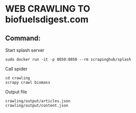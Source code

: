 # WEB CRAWLING TO  biofuelsdigest.com


## Command:
Start splash server
```
sudo docker run -it -p 8050:8050 --rm scrapinghub/splash
```

Call spider
```
cd crawling
scrapy crawl biomass
```

Output file
```
crawling/output/articles.json
crawling/output/content.json
```